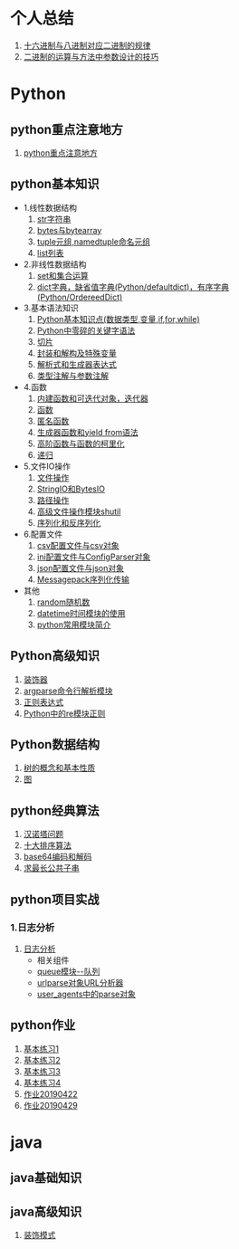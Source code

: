 # 个人总结
1. [十六进制与八进制对应二进制的规律](个人总结/十六进制与八进制对应二进制的规律.md)  
2. [二进制的运算与方法中参数设计的技巧](个人总结/二进制的运算与方法中参数设计的技巧.md)  
# Python  
## python重点注意地方
1. [python重点注意地方](Python/python基本知识/python重点注意地方.md)  
## python基本知识  
* 1.线性数据结构
    1. [str字符串](Python/python基本知识/1.线性数据结构/1.str字符串.md)
    2. [bytes与bytearray](Python/python基本知识/1.线性数据结构/2.bytes与bytearray.md) 
    3. [tuple元组,namedtuple命名元组](Python/python基本知识/1.线性数据结构/3.tuple元组,namedtuple命名元组.md)
    4. [list列表](Python/python基本知识/1.线性数据结构/4.list列表.md)
* 2.非线性数据结构 
    1. [set和集合运算](Python/python基本知识/2.非线性数据结构/1.set和集合运算.md)  
    2. [dict字典，缺省值字典(Python/defaultdict)，有序字典(Python/OrdereedDict)](Python/python基本知识/2.非线性数据结构/2.dict字典.md)   
* 3.基本语法知识
    1. [Python基本知识点(数据类型,变量,if,for,while)](Python/python基本知识/3.基本语法知识/1.Python基本知识点(数据类型,变量,if,for,while).md)  
    2. [Python中零碎的关键字语法](Python/python基本知识/3.基本语法知识/2.Python中零碎关键字语法.md)   
    3. [切片](Python/python基本知识/3.基本语法知识/3.切片.md)   
    4. [封装和解构及特殊变量](Python/python基本知识/3.基本语法知识/4.封装和解构及特殊变量.md)   
    5. [解析式和生成器表达式](Python/python基本知识/3.基本语法知识/5.解析式和生成器表达式.md)
    6. [类型注解与参数注解](Python/python基本知识/3.基本语法知识/6.类型注解与参数注解.md)
* 4.函数
    1. [内建函数和可迭代对象，迭代器](Python/python基本知识/4.函数/1.内建函数和可迭代对象，迭代器.md) 
    2. [函数](Python/python基本知识/4.函数/2.函数.md)
    3. [匿名函数](Python/python基本知识/4.函数/3.匿名函数.md)
    4. [生成器函数和yield from语法](Python/python基本知识/4.函数/4.生成器函数和yield与from.md)
    5. [高阶函数与函数的柯里化](Python/python基本知识/4.函数/5.高阶函数与函数的柯里化.md)
    6. [递归](Python/python基本知识/4.函数/6.递归.md)
* 5.文件IO操作
    1. [文件操作](Python/python基本知识/5.文件IO操作/1.文件操作.md)  
    2. [StringIO和BytesIO](Python/python基本知识/5.文件IO操作/2.StringIO和BytesIO.md)
    3. [路径操作](Python/python基本知识/5.文件IO操作/3.路径操作.md)
    4. [高级文件操作模块shutil](Python/python基本知识/5.文件IO操作/4.高级文件操作模块shutil.md)
    5. [序列化和反序列化](Python/python基本知识/5.文件IO操作/5.序列化和反序列化.md)
* 6.配置文件
    1. [csv配置文件与csv对象](Python/python基本知识/6.配置文件/1.csv配置文件与csv对象.md)
    2. [ini配置文件与ConfigParser对象](Python/python基本知识/6.配置文件/2.ini配置文件与ConfigParser对象.md)
    3. [json配置文件与json对象](Python/python基本知识/6.配置文件/3.json配置文件与json对象.md)  
    4. [Messagepack序列化传输](Python/python基本知识/6.配置文件/4.Messagepack序列化传输.md)  
* 其他
    1. [random随机数](Python/python基本知识/其他/1.random随机数.md)
    2. [datetime时间模块的使用](Python/python基本知识/其他/2.datetime时间模块的使用.md)  
    3. [python常用模块简介](Python/python基本知识/其他/3.python常用模块简介.md)
## Python高级知识
1. [装饰器](Python/python高级知识/1.装饰器与functools模块.md)
2. [argparse命令行解析模块](Python/python高级知识/2.argparse命令行解析模块.md)
3. [正则表达式](Python/python高级知识/3.正则表达式.md)
4. [Python中的re模块正则](Python/python高级知识/4.Python中的re模块正则.md)
## Python数据结构
1. [树的概念和基本性质](Python/Python数据结构/1.树的概念和基本性质.md)
2. [图](Python/Python数据结构/2.图.md)
## python经典算法
1. [汉诺塔问题](Python/python经典算法/1.汉诺塔问题.md)
2. [十大排序算法](Python/python经典算法/2.十大排序算法.md)
3. [base64编码和解码](Python/python经典算法/3.base64编码和解码.md)  
4. [求最长公共子串](Python/python经典算法/4.求最长公共子串.md) 
## python项目实战
### 1.日志分析
1. [日志分析](Python/项目实战/1.日志分析/1.日志分析.md)
    * 相关组件
    * [queue模块--队列](Python/项目实战/1.日志分析/queue模块--队列.md)
    * [urlparse对象URL分析器](Python/项目实战/1.日志分析/urlparse对象URL分析器.md)
    * [user_agents中的parse对象](Python/项目实战/1.日志分析/user_agents中的parse对象.md)
## python作业
1. [基本练习1](Python/python作业/基本练习1.md)
2. [基本练习2](Python/python作业/基本练习2.md)
3. [基本练习3](Python/python作业/基本练习3.md)
4. [基本练习4](Python/python作业/基本练习4.md)
5. [作业20190422](Python/python作业/作业20190422.md)
6. [作业20190429](Python/python作业/作业20190429.md)

# java  
## java基础知识  

## java高级知识  
1. [装饰模式](Python/java/java高级知识/装饰模式.md)


